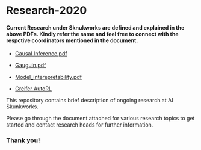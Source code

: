 # Research-2020
#### Current Research under Sknukworks are defined and explained in the above PDFs. Kindly refer the same and feel free to connect with the respctive coordinators mentioned in the document.

- [Causal Inference.pdf](https://github.com/neuaiskunkworks/Research-2020/blob/master/Causal%20Inference.pdf)

- [Gauguin.pdf](https://github.com/neuaiskunkworks/Research-2020/blob/master/Gauguin.pdf)

- [Model_interepretability.pdf](https://github.com/neuaiskunkworks/Research-2020/blob/master/Model_interepretability.pdf)

- [Greifer AutoRL](https://github.com/neuaiskunkworks/Research-2020/blob/master/Greifer%20AutoRL.pdf)

This repository contains brief description of ongoing research at AI Skunkworks.

Please go through the document attached for various research topics to get started and contact research heads for further information.

### Thank you!
